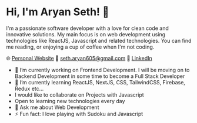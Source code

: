 # Hi, I'm  Aryan Seth! 👋

I'm a passionate software developer with a love for clean code and innovative solutions. My main focus is on web development using technologies like ReactJS, Javascript and related technologies. You can find me reading, or enjoying a cup of coffee when I'm not coding.

🌐 [Personal Website](https://aryan-prog.github.io/google-portfolio/)
📧 seth.aryan605@gmail.com
💼 [LinkedIn](https://www.linkedin.com/in/aryan-seth-9190b1196/)

- 🔭 I’m currently working on Frontend Development. I will be moving on to Backend Development in some time to become a Full Stack Developer
- 🌱 I’m currently learning ReactJS, NextJS, CSS, TailwindCSS, Firebase, Redux etc...
- I would like to collaborate on Projects with Javascript
- Open to learning new technologies every day
- 💬 Ask me about Web Development
- ⚡ Fun fact: I love playing with Sudoku and Javascript

